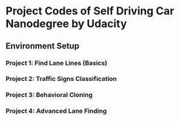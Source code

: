# Project Codes of Self Driving Car Nanodegree by Udacity

## Environment Setup

### Project 1: Find Lane Lines (Basics)

### Project 2: Traffic Signs Classification

### Project 3: Behavioral Cloning

###  Project 4: Advanced Lane Finding